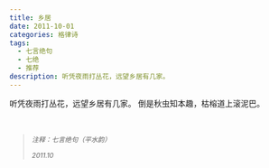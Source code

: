 ```yaml
---
title: 乡居
date: 2011-10-01
categories: 格律诗
tags:
  - 七言绝句
  - 七绝
  - 推荐
description: 听凭夜雨打丛花，远望乡居有几家。
---
```


听凭夜雨打丛花，远望乡居有几家。
倒是秋虫知本趣，枯榕道上滚泥巴。

<br/>
<blockquote>
<p><small><i>注释：七言绝句（平水韵）</i></small></p>
<p><small><i>2011.10</i></small></p>
</blockquote>